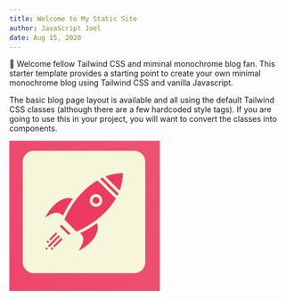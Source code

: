 ```yaml
---
title: Welcome to My Static Site
author: JavaScript Joel
date: Aug 15, 2020
---
```


👋 Welcome fellow Tailwind CSS and miminal monochrome blog fan. This starter template provides a starting point to create your own minimal monochrome blog using Tailwind CSS and vanilla Javascript.

The basic blog page layout is available and all using the default Tailwind CSS classes (although there are a few hardcoded style tags). If you are going to use this in your project, you will want to convert the classes into components.

![Docusaurus](../img/docusaurus.png)
